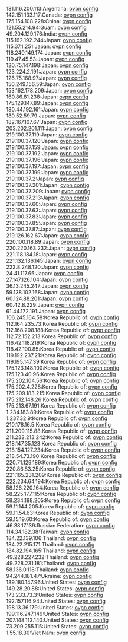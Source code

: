 181.116.200.113:Argentina: [ovpn config](vpn/181_116_200_113.ovpn)  
142.151.133.117:Canada: [ovpn config](vpn/142_151_133_117.ovpn)  
175.154.108.228:China: [ovpn config](vpn/175_154_108_228.ovpn)  
121.55.214.94:Guam: [ovpn config](vpn/121_55_214_94.ovpn)  
49.204.129.176:India: [ovpn config](vpn/49_204_129_176.ovpn)  
115.162.192.244:Japan: [ovpn config](vpn/115_162_192_244.ovpn)  
115.37.1.251:Japan: [ovpn config](vpn/115_37_1_251.ovpn)  
118.240.149.174:Japan: [ovpn config](vpn/118_240_149_174.ovpn)  
119.47.45.53:Japan: [ovpn config](vpn/119_47_45_53.ovpn)  
120.75.147.198:Japan: [ovpn config](vpn/120_75_147_198.ovpn)  
123.224.2.191:Japan: [ovpn config](vpn/123_224_2_191.ovpn)  
126.75.168.97:Japan: [ovpn config](vpn/126_75_168_97.ovpn)  
150.249.156.59:Japan: [ovpn config](vpn/150_249_156_59.ovpn)  
153.162.178.209:Japan: [ovpn config](vpn/153_162_178_209.ovpn)  
160.86.81.238:Japan: [ovpn config](vpn/160_86_81_238.ovpn)  
175.129.147.89:Japan: [ovpn config](vpn/175_129_147_89.ovpn)  
180.44.192.161:Japan: [ovpn config](vpn/180_44_192_161.ovpn)  
180.52.59.79:Japan: [ovpn config](vpn/180_52_59_79.ovpn)  
182.167.107.67:Japan: [ovpn config](vpn/182_167_107_67.ovpn)  
203.202.201.111:Japan: [ovpn config](vpn/203_202_201_111.ovpn)  
219.100.37.119:Japan: [ovpn config](vpn/219_100_37_119.ovpn)  
219.100.37.120:Japan: [ovpn config](vpn/219_100_37_120.ovpn)  
219.100.37.159:Japan: [ovpn config](vpn/219_100_37_159.ovpn)  
219.100.37.192:Japan: [ovpn config](vpn/219_100_37_192.ovpn)  
219.100.37.196:Japan: [ovpn config](vpn/219_100_37_196.ovpn)  
219.100.37.197:Japan: [ovpn config](vpn/219_100_37_197.ovpn)  
219.100.37.199:Japan: [ovpn config](vpn/219_100_37_199.ovpn)  
219.100.37.2:Japan: [ovpn config](vpn/219_100_37_2.ovpn)  
219.100.37.201:Japan: [ovpn config](vpn/219_100_37_201.ovpn)  
219.100.37.209:Japan: [ovpn config](vpn/219_100_37_209.ovpn)  
219.100.37.213:Japan: [ovpn config](vpn/219_100_37_213.ovpn)  
219.100.37.60:Japan: [ovpn config](vpn/219_100_37_60.ovpn)  
219.100.37.63:Japan: [ovpn config](vpn/219_100_37_63.ovpn)  
219.100.37.83:Japan: [ovpn config](vpn/219_100_37_83.ovpn)  
219.100.37.85:Japan: [ovpn config](vpn/219_100_37_85.ovpn)  
219.100.37.87:Japan: [ovpn config](vpn/219_100_37_87.ovpn)  
219.126.162.67:Japan: [ovpn config](vpn/219_126_162_67.ovpn)  
220.100.118.89:Japan: [ovpn config](vpn/220_100_118_89.ovpn)  
220.220.163.232:Japan: [ovpn config](vpn/220_220_163_232.ovpn)  
221.118.184.18:Japan: [ovpn config](vpn/221_118_184_18.ovpn)  
221.132.136.145:Japan: [ovpn config](vpn/221_132_136_145.ovpn)  
222.8.248.120:Japan: [ovpn config](vpn/222_8_248_120.ovpn)  
24.41.117.65:Japan: [ovpn config](vpn/24_41_117_65.ovpn)  
27.147.126.104:Japan: [ovpn config](vpn/27_147_126_104.ovpn)  
36.13.245.247:Japan: [ovpn config](vpn/36_13_245_247.ovpn)  
59.138.102.168:Japan: [ovpn config](vpn/59_138_102_168.ovpn)  
60.124.88.201:Japan: [ovpn config](vpn/60_124_88_201.ovpn)  
60.42.8.229:Japan: [ovpn config](vpn/60_42_8_229.ovpn)  
61.44.172.191:Japan: [ovpn config](vpn/61_44_172_191.ovpn)  
106.245.164.58:Korea Republic of: [ovpn config](vpn/106_245_164_58.ovpn)  
112.164.235.73:Korea Republic of: [ovpn config](vpn/112_164_235_73.ovpn)  
112.168.208.188:Korea Republic of: [ovpn config](vpn/112_168_208_188.ovpn)  
112.72.152.213:Korea Republic of: [ovpn config](vpn/112_72_152_213.ovpn)  
116.42.118.219:Korea Republic of: [ovpn config](vpn/116_42_118_219.ovpn)  
118.42.100.85:Korea Republic of: [ovpn config](vpn/118_42_100_85.ovpn)  
119.192.237.21:Korea Republic of: [ovpn config](vpn/119_192_237_21.ovpn)  
119.195.147.39:Korea Republic of: [ovpn config](vpn/119_195_147_39.ovpn)  
175.123.148.100:Korea Republic of: [ovpn config](vpn/175_123_148_100.ovpn)  
175.123.40.96:Korea Republic of: [ovpn config](vpn/175_123_40_96.ovpn)  
175.202.104.56:Korea Republic of: [ovpn config](vpn/175_202_104_56.ovpn)  
175.202.4.228:Korea Republic of: [ovpn config](vpn/175_202_4_228.ovpn)  
175.209.183.215:Korea Republic of: [ovpn config](vpn/175_209_183_215.ovpn)  
175.212.148.26:Korea Republic of: [ovpn config](vpn/175_212_148_26.ovpn)  
175.213.67.191:Korea Republic of: [ovpn config](vpn/175_213_67_191.ovpn)  
1.234.183.89:Korea Republic of: [ovpn config](vpn/1_234_183_89.ovpn)  
1.237.32.9:Korea Republic of: [ovpn config](vpn/1_237_32_9.ovpn)  
210.178.16.5:Korea Republic of: [ovpn config](vpn/210_178_16_5.ovpn)  
211.209.115.88:Korea Republic of: [ovpn config](vpn/211_209_115_88.ovpn)  
211.232.213.242:Korea Republic of: [ovpn config](vpn/211_232_213_242.ovpn)  
218.147.35.123:Korea Republic of: [ovpn config](vpn/218_147_35_123.ovpn)  
218.154.127.234:Korea Republic of: [ovpn config](vpn/218_154_127_234.ovpn)  
218.54.73.190:Korea Republic of: [ovpn config](vpn/218_54_73_190.ovpn)  
220.71.129.189:Korea Republic of: [ovpn config](vpn/220_71_129_189.ovpn)  
220.86.83.25:Korea Republic of: [ovpn config](vpn/220_86_83_25.ovpn)  
221.165.231.209:Korea Republic of: [ovpn config](vpn/221_165_231_209.ovpn)  
222.234.64.194:Korea Republic of: [ovpn config](vpn/222_234_64_194.ovpn)  
58.126.220.164:Korea Republic of: [ovpn config](vpn/58_126_220_164.ovpn)  
58.225.177.115:Korea Republic of: [ovpn config](vpn/58_225_177_115.ovpn)  
58.234.188.205:Korea Republic of: [ovpn config](vpn/58_234_188_205.ovpn)  
59.11.144.205:Korea Republic of: [ovpn config](vpn/59_11_144_205.ovpn)  
59.11.54.63:Korea Republic of: [ovpn config](vpn/59_11_54_63.ovpn)  
59.15.19.60:Korea Republic of: [ovpn config](vpn/59_15_19_60.ovpn)  
46.38.17.139:Russian Federation: [ovpn config](vpn/46_38_17_139.ovpn)  
114.34.182.38:Taiwan: [ovpn config](vpn/114_34_182_38.ovpn)  
184.22.139.106:Thailand: [ovpn config](vpn/184_22_139_106.ovpn)  
184.22.215.171:Thailand: [ovpn config](vpn/184_22_215_171.ovpn)  
184.82.194.165:Thailand: [ovpn config](vpn/184_82_194_165.ovpn)  
49.228.227.232:Thailand: [ovpn config](vpn/49_228_227_232.ovpn)  
49.228.231.181:Thailand: [ovpn config](vpn/49_228_231_181.ovpn)  
58.136.0.118:Thailand: [ovpn config](vpn/58_136_0_118.ovpn)  
94.244.181.47:Ukraine: [ovpn config](vpn/94_244_181_47.ovpn)  
139.180.147.96:United States: [ovpn config](vpn/139_180_147_96.ovpn)  
149.28.20.88:United States: [ovpn config](vpn/149_28_20_88.ovpn)  
173.233.73.3:United States: [ovpn config](vpn/173_233_73_3.ovpn)  
192.157.116.94:United States: [ovpn config](vpn/192_157_116_94.ovpn)  
198.13.36.179:United States: [ovpn config](vpn/198_13_36_179.ovpn)  
199.116.247.149:United States: [ovpn config](vpn/199_116_247_149.ovpn)  
207.148.112.140:United States: [ovpn config](vpn/207_148_112_140.ovpn)  
73.209.255.115:United States: [ovpn config](vpn/73_209_255_115.ovpn)  
1.55.18.30:Viet Nam: [ovpn config](vpn/1_55_18_30.ovpn)  
